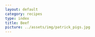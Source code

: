 ```yaml
---
layout: default
category: recipes
type: index
title: Beef
picture: ../assets/img/patrick_pigs.jpg
---
```

